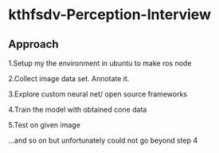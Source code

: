 # kthfsdv-Perception-Interview

## Approach
  
  1.Setup my the environment in ubuntu to make ros node 
  
  2.Collect image data set. Annotate it.
  
  3.Explore custom neural net/ open source frameworks
  
  4.Train the model with obtained cone data
  
  5.Test on given image
  
...and so on but unfortunately could not go beyond step 4  
